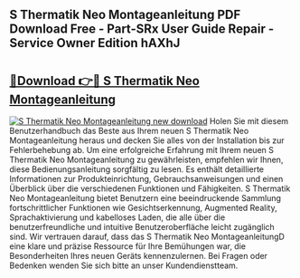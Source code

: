 ## S Thermatik Neo Montageanleitung PDF Download Free - Part-SRx User Guide Repair - Service Owner Edition hAXhJ

# <h2><a href="http://df7pr1.blite.top/?on=S+Thermatik+Neo+Montageanleitung">🔗Download 👉🔴 S Thermatik Neo Montageanleitung</a></h2>

[![S Thermatik Neo Montageanleitung new download](https://i.imgur.com/lujVjoI.png)](http://df7pr1.blite.top/?on=S+Thermatik+Neo+Montageanleitung)
Holen Sie mit diesem Benutzerhandbuch das Beste aus Ihrem neuen S Thermatik Neo Montageanleitung heraus und decken Sie alles von der Installation bis zur Fehlerbehebung ab. Um eine erfolgreiche Erfahrung mit Ihrem neuen S Thermatik Neo Montageanleitung zu gewährleisten, empfehlen wir Ihnen, diese Bedienungsanleitung sorgfältig zu lesen. Es enthält detaillierte Informationen zur Produkteinrichtung, Gebrauchsanweisungen und einen Überblick über die verschiedenen Funktionen und Fähigkeiten. S Thermatik Neo Montageanleitung bietet Benutzern eine beeindruckende Sammlung fortschrittlicher Funktionen wie Gesichtserkennung, Augmented Reality, Sprachaktivierung und kabelloses Laden, die alle über die benutzerfreundliche und intuitive Benutzeroberfläche leicht zugänglich sind. Wir vertrauen darauf, dass das S Thermatik Neo MontageanleitungD eine klare und präzise Ressource für Ihre Bemühungen war, die Besonderheiten Ihres neuen Geräts kennenzulernen. Bei Fragen oder Bedenken wenden Sie sich bitte an unser Kundendienstteam.
